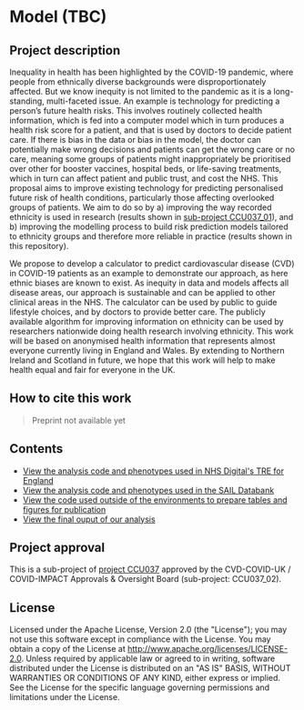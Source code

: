 # Model (TBC)

## Project description

Inequality in health has been highlighted by the COVID-19 pandemic, where people from ethnically diverse backgrounds were disproportionately affected. But we know inequity is not limited to the pandemic as it is a long-standing, multi-faceted issue. An example is technology for predicting a person’s future health risks. This involves routinely collected health information, which is fed into a computer model which in turn produces a health risk score for a patient, and that is used by doctors to decide patient care. If there is bias in the data or bias in the model, the doctor can potentially make wrong decisions and patients can get the wrong care or no care, meaning some groups of patients might inappropriately be prioritised over other for booster vaccines, hospital beds, or life-saving treatments, which in turn can affect patient and public trust, and cost the NHS. This proposal aims to improve existing technology for predicting personalised future risk of health conditions, particularly those affecting overlooked groups of patients. We aim to do so by a) improving the way recorded ethnicity is used in research (results shown in [sub-project CCU037_01](https://github.com/BHFDSC/CCU037_01)), and b) improving the modelling process to build risk prediction models tailored to ethnicity groups and therefore more reliable in practice (results shown in this repository). 

We propose to develop a calculator to predict cardiovascular disease (CVD) in COVID-19 patients as an example to demonstrate our approach, as here ethnic biases are known to exist. As inequity in data and models affects all disease areas, our approach is sustainable and can be applied to other clinical areas in the NHS. The calculator can be used by public to guide lifestyle choices, and by doctors to provide better care. The publicly available algorithm for improving information on ethnicity can be used by researchers nationwide doing health research involving ethnicity. This work will be based on anonymised health information that represents almost everyone currently living in England and Wales. By extending to Northern Ireland and Scotland in future, we hope that this work will help to make health equal and fair for everyone in the UK.

## How to cite this work
> Preprint not available yet

## Contents

* [View the analysis code and phenotypes used in NHS Digital's TRE for England](https://github.com/BHFDSC/CCU037_02/tree/main/england)
* [View the analysis code and phenotypes used in the SAIL Databank](https://github.com/BHFDSC/CCU037_02/tree/main/wales)
* [View the code used outside of the environments to prepare tables and figures for publication](https://github.com/BHFDSC/CCU037_02/tree/main/outside)
* [View the final ouput of our analysis](https://github.com/BHFDSC/CCU037_02/tree/main/outside/output)

## Project approval

This is a sub-project of [project CCU037](https://github.com/BHFDSC/CCU037) approved by the CVD-COVID-UK / COVID-IMPACT Approvals & Oversight Board (sub-project: CCU037_02).

## License

Licensed under the Apache License, Version 2.0 (the "License"); you may not use this software except in compliance with the License. You may obtain a copy of the License at http://www.apache.org/licenses/LICENSE-2.0. Unless required by applicable law or agreed to in writing, software distributed under the License is distributed on an "AS IS" BASIS, WITHOUT WARRANTIES OR CONDITIONS OF ANY KIND, either express or implied. See the License for the specific language governing permissions and limitations under the License.
